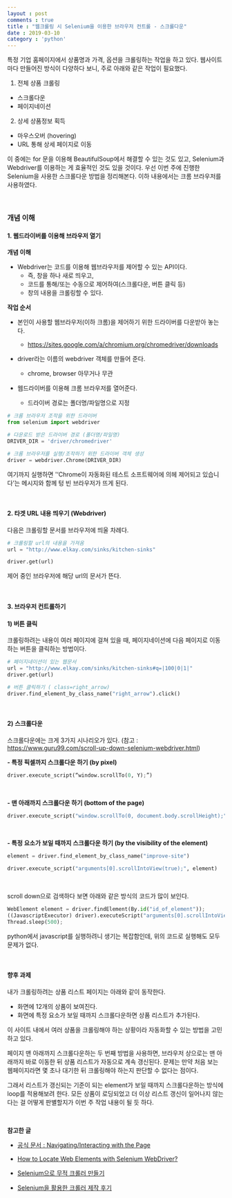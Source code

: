 ```yaml
---
layout : post
comments : true
title : "웹크롤링 시 Selenium을 이용한 브라우저 컨트롤 - 스크롤다운"
date : 2019-03-10
category : 'python'
---
```



특정 기업 홈페이지에서 상품명과 가격, 옵션을 크롤링하는 작업을 하고 있다. 웹사이트마다 만들어진 방식이 다양하다 보니, 주로 아래와 같은 작업이 필요했다.

1. 전체 상품 크롤링
  - 스크롤다운
  - 페이지네이션
2. 상세 상품정보 획득
  - 마우스오버 (hovering)
  - URL 통해 상세 페이지로 이동

이 중에는 for 문을 이용해 BeautifulSoup에서 해결할 수 있는 것도 있고, Selenium과 Webdriver를 이용하는 게 효율적인 것도 있을 것이다. 우선 이번 주에 진행한 Selenium을 사용한 스크롤다운 방법을 정리해본다.
이하 내용에서는 크롬 브라우저를 사용하였다.

<br>

### 개념 이해



#### 1. 웹드라이버를 이용해 브라우저 열기

**개념 이해**
- Webdriver는 코드를 이용해 웹브라우저를 제어할 수 있는 API이다.
  - 즉, 창을 하나 새로 띄우고,
  - 코드를 통해/또는 수동으로 제어하여(스크롤다운, 버튼 클릭 등)
  - 창의 내용을 크롤링할 수 있다.

**작업 순서**
- 본인이 사용할 웹브라우저(이하 크롬)을 제어하기 위한 드라이버를 다운받아 놓는다.
  - https://sites.google.com/a/chromium.org/chromedriver/downloads

- driver라는 이름의 webdriver 객체를 만들어 준다.
  - chrome, browser 아무거나 무관
- 웹드라이버를 이용해 크롬 브라우저를 열어준다.
  - 드라이버 경로는 폴더명/파일명으로 지정

``` python
# 크롬 브라우저 조작을 위한 드라이버
from selenium import webdriver

# 다운로드 받은 드라이버 경로 (폴더명/파일명)
DRIVER_DIR = 'driver/chromedriver'

# 크롬 브라우저를 실행/조작하기 위한 드라이버 객체 생성
driver = webdriver.Chrome(DRIVER_DIR)

```
여기까지 실행하면 '‘Chrome이 자동화된 테스트 소프트웨어에 의헤 제어되고 있습니다’는 메시지와 함께 텅 빈 브라우저가 뜨게 된다.

<br>

#### 2. 타겟 URL 내용 띄우기 (Webdriver)

다음은 크롤링할 문서를 브라우저에 띄울 차례다.

``` python
# 크롤링할 url의 내용을 가져옴
url = "http://www.elkay.com/sinks/kitchen-sinks"

driver.get(url)
```
제어 중인 브라우저에 해당 url의 문서가 뜬다.  


<br>

#### 3. 브라우저 컨트롤하기

#### 1) 버튼 클릭
크롤링하려는 내용이 여러 페이지에 걸쳐 있을 때, 페이지네이션에 다음 페이지로 이동하는 버튼을 클릭하는 방법이다.

```python
# 페이지네이션이 있는 웹문서
url = "http://www.elkay.com/sinks/kitchen-sinks#q=|100|0|1|"
driver.get(url)

# 버튼 클릭하기 ( class=right_arrow)
driver.find_element_by_class_name("right_arrow").click()
```

<br>


#### 2) 스크롤다운

스크롤다운에는 크게 3가지 시나리오가 있다.
(참고 : https://www.guru99.com/scroll-up-down-selenium-webdriver.html)

**- 특정 픽셀까지 스크롤다운 하기 (by pixel)**
``` python
driver.execute_script(“window.scrollTo(0, Y);”)
```
<br>

**- 맨 아래까지 스크롤다운 하기 (bottom of the page)**

```python
driver.execute_script("window.scrollTo(0, document.body.scrollHeight);")
```
<br>

**- 특정 요소가 보일 때까지 스크롤다운 하기 (by the visibility of the element)**

``` python
element = driver.find_element_by_class_name("improve-site")

driver.execute_script("arguments[0].scrollIntoView(true);", element)
```

<br>

scroll down으로 검색하다 보면 아래와 같은 방식의 코드가 많이 보인다.
```python
WebElement element = driver.findElement(By.id("id_of_element"));
((JavascriptExecutor) driver).executeScript("arguments[0].scrollIntoView(true);", element);
Thread.sleep(500);
```
python에서 javascript를 실행하려니 생기는 복잡함인데, 위의 코드로 실행해도 모두 문제가 없다.

<br>


#### 향후 과제

내가 크롤링하려는 상품 리스트 페이지는 아래와 같이 동작한다.

- 화면에 12개의 상품이 보여진다.
- 화면에 특정 요소가 보일 때까지 스크롤다운하면 상품 리스트가 추가된다.

이 사이트 내에서 여러 상품을 크롤링해야 하는 상황이라 자동화할 수 있는 방법을 고민하고 있다.

페이지 맨 아래까지 스크롤다운하는 두 번째 방법을 사용하면, 브라우저 상으로는 맨 아래까지 바로 이동한 뒤 상품 리스트가 자동으로 계속 갱신된다. 문제는 만약 처음 보는 웹페이지라면 몇 초나 대기한 뒤 크롤링해야 하는지 판단할 수 없다는 점이다.

그래서 리스트가 갱신되는 기준이 되는 element가 보일 때까지 스크롤다운하는 방식에 loop를 적용해보려 한다. 모든 상품이 로딩되었고 더 이상 리스트 갱신이 일어나지 않는다는 걸 어떻게 판별할지가 이번 주 작업 내용이 될 듯 하다.


<br>



**참고한 글**
 - <a href="https://selenium-python.readthedocs.io/navigating.html"> 공식 문서 : Navigating/Interacting with the Page </a>

 - <a href="https://loadfocus.com/blog/2013/09/05/how-to-locate-web-elements-with-selenium-webdriver/">How to Locate Web Elements with Selenium WebDriver?</a>

 - <a href="https://beomi.github.io/2017/02/27/HowToMakeWebCrawler-With-Selenium/">Selenium으로 무적 크롤러 만들기</a>

 - <a href="https://medium.com/@peteryun/python-selenium%EC%9D%84-%ED%99%9C%EC%9A%A9%ED%95%9C-%ED%81%AC%EB%A1%A4%EB%9F%AC-%EB%A7%8C%EB%93%A4%EA%B8%B0-b055cefd1195">Selenium을 활용한 크롤러 제작 후기 </a>
